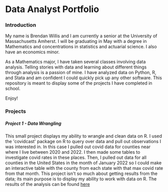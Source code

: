 # Data Analyst Portfolio
### Introduction
My name is Brendan Willis and I am currently a senior at the University of Massachusetts Amherst. I will be graduating in May with a degree in Mathematics and concentrations in statistics and actuarial science. I also have an economics minor.

As a Mathematics major, I have taken several classes involving data analysis. Telling stories with data and learning about different things through analysis is a passion of mine. I have analyzed data on Python, R, and Stata and am confident I could quickly pick up any other software. This repository is meant to display some of the projects I have completed in school.

Enjoy!

### Projects

##### Project 1 - Data Wrangling
This small project displays my ability to wrangle and clean data on R. I used the 'covidcast' package on R to query over data and pull out observations I was interested in. In this case I pulled out covid data for counties near where I live between 2020 and 2022. I then made some tables to investigate covid rates in these places. Then, I pulled out data for all counties in the United States in the month of January 2022 so I could make an interactive table with the county from each state with that max covid rate from that month. This project isn't so much about getting results from the data; its main purpose is to display my ability to work with data on R. The results of the analysis can be found [here](https://stackoverflow.com/questions/30932048/linking-to-another-html-page-on-github)



